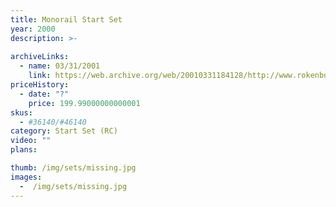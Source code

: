```yaml
---
title: Monorail Start Set
year: 2000
description: >-
  
archiveLinks:
  - name: 03/31/2001
    link: https://web.archive.org/web/20010331184128/http://www.rokenbok.com/catalog/pd_ss_monorail.html
priceHistory:
  - date: "?"
    price: 199.99000000000001
skus:
  - #36140/#46140
category: Start Set (RC)
video: ""
plans:

thumb: /img/sets/missing.jpg
images:
  -  /img/sets/missing.jpg
---
```

